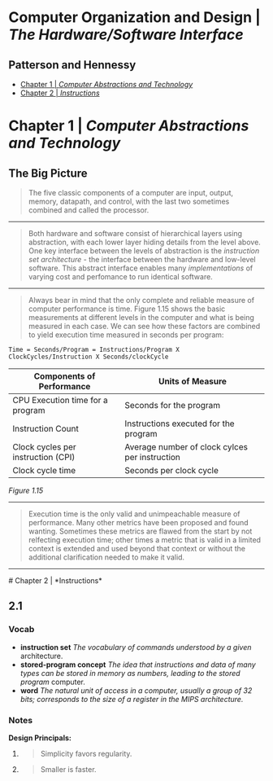 # Computer Organization and Design | *The Hardware/Software Interface*
## Patterson and Hennessy
- [Chapter 1 | *Computer Abstractions and Technology*](#Chapter-1--Computer-Abstractions-and-Technology)
- [Chapter 2 | *Instructions*](#Chapter-2--Instructions)


# Chapter 1 | *Computer Abstractions and Technology*
## The Big Picture
> The five classic components of a computer are input, output, memory, datapath, and control, with the last two sometimes combined and called the processor.
<hr>

> Both hardware and software consist of hierarchical layers using abstraction, with each lower layer hiding details from the level above. One key interface between the levels of abstraction is the *instruction set architecture* - the interface between the hardware and low-level software. This abstract interface enables many *implementations* of varying cost and perfomance to run identical software.
<hr>

> Always bear in mind that the only complete and reliable measure of computer performance is time. Figure 1.15 shows the basic measurements at different levels in the computer and what is being measured in each case. We can see how these factors are combined to yield execution time measured in seconds per program:
```
Time = Seconds/Program = Instructions/Program X ClockCycles/Instruction X Seconds/clockCycle
```
| Components of Performance | Units of Measure |
|---|---|
|CPU Execution time for a program|Seconds for the program|
|Instruction Count|Instructions executed for the program|
|Clock cycles per instruction (CPI)|Average number of clock cylces per instruction|
|Clock cycle time|Seconds per clock cycle|
*Figure 1.15*
<hr>

> Execution time is the only valid and unimpeachable measure of performance. Many other metrics have been proposed and found wanting. Sometimes these metrics are flawed from the start by not relfecting execution time; other times a metric that is valid in a limited context is extended and used beyond that context or without the additional clarification needed to make it valid.
<hr>
# Chapter 2 | *Instructions*

## 2.1
### Vocab
- **instruction set** *The vocabulary of commands understood by a given* architecture.
- **stored-program concept** *The idea that instructions and data of many types can be stored in memory as numbers, leading to the stored program* computer.
- **word** *The natural unit of access in a computer, usually a group of 32 bits; corresponds to the size of a register in the MIPS architecture.*

### Notes
**Design Principals:**
1. > Simplicity favors regularity.
2. > Smaller is faster.